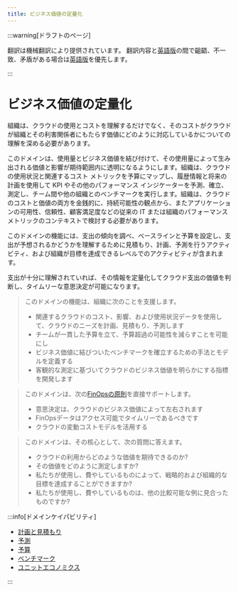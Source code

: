 ```yaml
---
title: ビジネス価値の定量化
---
```


[英語版]: https://www.finops.org/framework/domains/quantify-business-value/

:::warning[ドラフトのページ]

翻訳は機械翻訳により提供されています。
翻訳内容と[英語版]の間で齟齬、不一致、矛盾がある場合は[英語版]を優先します。

:::

# ビジネス価値の定量化

組織は、クラウドの使用とコストを理解するだけでなく、そのコストがクラウドが組織とその利害関係者にもたらす価値にどのように対応しているかについての理解を深める必要があります。

このドメインは、使用量とビジネス価値を結び付けて、その使用量によって生み出される価値と影響が期待範囲内に透明になるようにします。組織は、クラウドの使用状況と関連するコスト メトリックを予算にマップし、履歴情報と将来の計画を使用して KPI やその他のパフォーマンス インジケーターを予測、確立、測定し、チーム間や他の組織とのベンチマークを実行します。組織は、クラウドのコストと価値の両方を金銭的に、持続可能性の観点から、またアプリケーションの可用性、信頼性、顧客満足度などの従来の IT または組織のパフォーマンス メトリックのコンテキストで検討する必要があります。

このドメインの機能には、支出の傾向を調べ、ベースラインと予算を設定し、支出が予想されるかどうかを理解するために見積もり、計画、予測を行うアクティビティ、および組織が目標を達成できるレベルでのアクティビティが含まれます。

支出が十分に理解されていれば、その情報を定量化してクラウド支出の価値を判断し、タイムリーな意思決定が可能になります。

> このドメインの機能は、組織に次のことを支援します。
> 
> - 関連するクラウドのコスト、影響、および使用状況データを使用して、クラウドのニーズを計画、見積もり、予測します
> - チームが一貫した予算を立て、予算超過の可能性を減らすことを可能にし
> - ビジネス価値に結びついたベンチマークを確立するための手法とモデルを定義する
> - 客観的な測定に基づいてクラウドのビジネス価値を明らかにする指標を開発します

> このドメインは、次の[FinOpsの原則](/docs/framework/principles)を直接サポートします。
> 
> - 意思決定は、クラウドのビジネス価値によって左右されます
> - FinOpsデータはアクセス可能でタイムリーであるべきです
> - クラウドの変動コストモデルを活用する

> このドメインは、その核心として、次の質問に答えます。
> 
> - クラウドの利用からどのような価値を期待できるのか?
> - その価値をどのように測定しますか?
> - 私たちが使用し、費やしているものによって、戦略的および組織的な目標を達成することができますか?
> - 私たちが使用し、費やしているものは、他の比較可能な例に見合ったものですか?

:::info[ドメインケイパビリティ]

- [計画と見積もり](/docs/framework/capabilities/planning-estimating)
- [予測](/docs/framework/capabilities/forecasting)
- [予算](/docs/framework/capabilities/budgeting)
- [ベンチマーク](/docs/framework/capabilities/benchmarking)
- [ユニットエコノミクス](/docs/framework/capabilities/unit-economics)

:::
